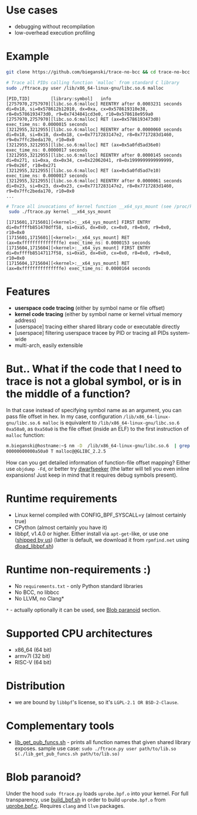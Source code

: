 # Use cases

* debugging without recompilation
* low-overhead execution profiling

# Example

```bash
git clone https://github.com/bieganski/trace-no-bcc && cd trace-no-bcc

# Trace all PIDs calling function `malloc` from standard C library
sudo ./ftrace.py user /lib/x86_64-linux-gnu/libc.so.6 malloc
```

```
[PID,TID]        [library:symbol]   info
[2757970,2757970][libc.so.6:malloc] REENTRY after 0.0003231 seconds di=0x18, si=0x578612b12010, dx=0xa, cx=0x578619310e38, r8=0x5786193473d0, r9=0x7434841cd3e0, r10=0x578618e959a0
[2757970,2757970][libc.so.6:malloc] RET (ax=0x5786193473d0) exec_time_ns: 0.0000015 seconds
[3212955,3212955][libc.so.6:malloc] REENTRY after 0.0000060 seconds di=0x18, si=0x18, dx=0x18, cx=0x7717283147e2, r8=0x7717283d1460, r9=0x7ffc2beda170, r10=0x0
[3212955,3212955][libc.so.6:malloc] RET (ax=0x5a0fd5ad36e0) exec_time_ns: 0.0000017 seconds
[3212955,3212955][libc.so.6:malloc] REENTRY after 0.0000145 seconds di=0x271, si=0xa, dx=0x34, cx=0x22062041, r8=0x1999999999999999, r9=0x26f, r10=0x271
[3212955,3212955][libc.so.6:malloc] RET (ax=0x5a0fd5ad7e10) exec_time_ns: 0.0000017 seconds
[3212955,3212955][libc.so.6:malloc] REENTRY after 0.0000061 seconds di=0x23, si=0x23, dx=0x23, cx=0x7717283147e2, r8=0x7717283d1460, r9=0x7ffc2beda170, r10=0x0
...
```


```bash
# Trace all invocations of kernel function __x64_sys_mount (see /proc/kallsyms)
 sudo ./ftrace.py kernel __x64_sys_mount
```

```
[1715601,1715601][<kernel>:__x64_sys_mount] FIRST ENTRY di=0xffffb851470dff58, si=0xa5, dx=0x0, cx=0x0, r8=0x0, r9=0x0, r10=0x0
[1715601,1715601][<kernel>:__x64_sys_mount] RET (ax=0xfffffffffffffffe) exec_time_ns: 0.0000153 seconds
[1715604,1715604][<kernel>:__x64_sys_mount] FIRST ENTRY di=0xffffb85147117f58, si=0xa5, dx=0x0, cx=0x0, r8=0x0, r9=0x0, r10=0x0
[1715604,1715604][<kernel>:__x64_sys_mount] RET (ax=0xfffffffffffffffe) exec_time_ns: 0.0000164 seconds
```

# Features

* **userspace code tracing** (either by symbol name or file offset)
* **kernel code tracing** (either by symbol name or kernel virtual memory address)
* [userspace] tracing either shared library code or executable directly
* [userspace] filtering userspace tracee by PID or tracing all PIDs system-wide
* multi-arch, easily extensible



# But.. What if the code that I need to trace is not a global symbol, or is in the middle of a function?

In that case instead of specifying symbol name as an argument, you can pass file offset in hex. In my case, configuration `/lib/x86_64-linux-gnu/libc.so.6 malloc` is equivalent to `/lib/x86_64-linux-gnu/libc.so.6 0xa50a0`, as `0xa50a0` is the file offset (inside an ELF) to the first instruction of `malloc` function:

```bash
m.bieganski@hostname:~$ nm -D  /lib/x86_64-linux-gnu/libc.so.6  | grep "T malloc"
00000000000a50a0 T malloc@@GLIBC_2.2.5
```

How can you get detailed information of function-file offset mapping? Either use `objdump -Fd`, or better try [dwarfseeker](https://github.com/bieganski/dwarfseeker/) (the latter will tell you even inline expansions! Just keep in mind that it requires debug symbols present).


# Runtime requirements
* Linux kernel compiled with CONFIG_BPF_SYSCALL=y (almost certainly true)
* CPython (almost certainly you have it)
* libbpf, v1.4.0 or higher. Either install via `apt-get`-like, or use one ([shipped by us](./libbpf/x86_64/libbpf.so.1)) (latter is default, we download it from `rpmfind.net` using [dload_libbpf.sh](./dload_libbpf.sh))

# Runtime non-requirements :)
* No `requirements.txt` - only Python standard libraries
* No BCC, no libbcc
* No LLVM, no Clang*

`*` - actually optionally it can be used, see [Blob paranoid](#blob-paranoid) section.

# Supported CPU architectures
* x86_64 (64 bit)
* armv7l (32 bit)
* RISC-V (64 bit)

# Distribution
* we are bound by `libbpf`'s license, so it's `LGPL-2.1 OR BSD-2-Clause`.

# Complementary tools
* [lib_get_pub_funcs.sh](./lib_get_pub_funcs.sh) - prints all function names that given shared library exposes. sample use case: `sudo ./ftrace.py user path/to/lib.so $(./lib_get_pub_funcs.sh path/to/lib.so)`

# Blob paranoid?

Under the hood `sudo ftrace.py` loads `uprobe.bpf.o` into your kernel. For full transparency, use [build_bpf.sh](./build_bpf.sh) in order to build `uprobe.bpf.o` from [uprobe.bpf.c](./uprobe.bpf.c). Requires `clang` and `llvm` packages.